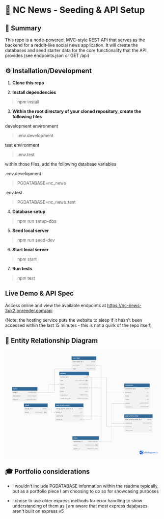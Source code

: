 # 📰 NC News - Seeding & API Setup

## 📄 Summary

This repo is a node-powered, MVC-style REST API that serves as the backend for a reddit-like social news application. It will create the databases and seed starter data for the core functionality that the API provides (see endpoints.json or GET /api)

## ⚙️ Installation/Development

1. **Clone this repo**

2. **Install dependencies**

> npm install

3. **Within the root directory of your cloned repository, create the following files**

development environment

> .env.development

test environment

> .env.test

within those files, add the following database variables

.env.development

> PGDATABASE=nc_news

.env.test

> PGDATABASE=nc_news_test

4. **Database setup**

> npm run setup-dbs

5. **Seed local server**

> npm run seed-dev

6. **Start local server**

> npm start

7. **Run tests**

> npm test

## Live Demo & API Spec

Access online and view the available endpoints at https://nc-news-3uk2.onrender.com/api

(Note: the hosting service puts the website to sleep if it hasn't been accessed within the last 15 minutes - this is not a quirk of the repo itself)

## 🧩 Entity Relationship Diagram

![ERD](./images/ERD.png)

## 🎓 Portfolio considerations

- I wouldn't include PGDATABASE information within the readme typically, but as a portfolio piece I am choosing to do so for showcasing purposes

- I chose to use older express methods for error handling to show understanding of them as I am aware that most express databases aren't built on express v5
